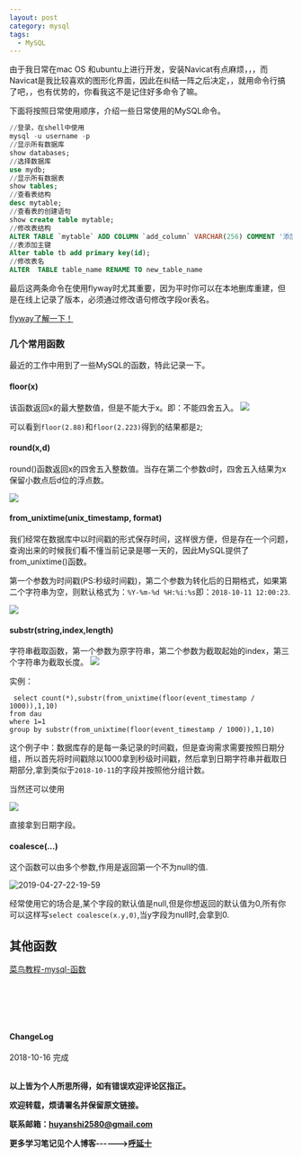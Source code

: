 ```yaml
---
layout: post
category: mysql
tags:
  - MySQL
---
```




由于我日常在mac OS 和ubuntu上进行开发，安装Navicat有点麻烦，，，而Navicat是我比较喜欢的图形化界面，因此在纠结一阵之后决定，，就用命令行搞了吧，，也有优势的，你看我这不是记住好多命令了嘛。

下面将按照日常使用顺序，介绍一些日常使用的MySQL命令。

```sql
//登录，在shell中使用
mysql -u username -p
//显示所有数据库
show databases;
//选择数据库
use mydb;
//显示所有数据表
show tables;
//查看表结构
desc mytable;
//查看表的创建语句
show create table mytable;
//修改表结构
ALTER TABLE `mytable` ADD COLUMN `add_column` VARCHAR(256) COMMENT '添加的列' after device_id;
//表添加主键
Alter table tb add primary key(id);
//修改表名
ALTER  TABLE table_name RENAME TO new_table_name
```

最后这两条命令在使用flyway时尤其重要，因为平时你可以在本地删库重建，但是在线上记录了版本，必须通过修改语句修改字段or表名。

<a href="{{ site.baseurl }}/开发环境搭建/spring%20boot/2018/10/09/使用flyway进行数据库版本控制/">flyway了解一下！</a>

### 几个常用函数

最近的工作中用到了一些MySQL的函数，特此记录一下。

#### floor(x)
该函数返回x的最大整数值，但是不能大于x。即：不能四舍五入。
![](http://img.couplecoders.tech/markdown-img-paste-20181016171006228.png)

可以看到```floor(2.88)```和```floor(2.223)```得到的结果都是```2```;

#### round(x,d)
round()函数返回x的四舍五入整数值。当存在第二个参数d时，四舍五入结果为x保留小数点后d位的浮点数。

![](http://img.couplecoders.tech/markdown-img-paste-20181016173217348.png)

#### from_unixtime(unix_timestamp, format)
我们经常在数据库中以时间戳的形式保存时间，这样很方便，但是存在一个问题，查询出来的时候我们看不懂当前记录是哪一天的，因此MySQL提供了from_unixtime()函数。

第一个参数为时间戳(PS:秒级时间戳)，第二个参数为转化后的日期格式，如果第二个字符串为空，则默认格式为：```%Y-%m-%d %H:%i:%s```即：```2018-10-11 12:00:23```.

![](http://img.couplecoders.tech/markdown-img-paste-20181016174508923.png)

#### substr(string,index,length)
字符串截取函数，第一个参数为原字符串，第二个参数为截取起始的index，第三个字符串为截取长度。
![](http://img.couplecoders.tech/markdown-img-paste-20181016174957632.png)


实例：

```
 select count(*),substr(from_unixtime(floor(event_timestamp / 1000)),1,10)
from dau
where 1=1
group by substr(from_unixtime(floor(event_timestamp / 1000)),1,10)
```
这个例子中：数据库存的是每一条记录的时间戳，但是查询需求需要按照日期分组，所以首先将时间戳除以1000拿到秒级时间戳，然后拿到日期字符串并截取日期部分,拿到类似于```2018-10-11```的字段并按照他分组计数。

当然还可以使用

![](http://img.couplecoders.tech/markdown-img-paste-20181016180209103.png)

直接拿到日期字段。

#### coalesce(...)

这个函数可以由多个参数,作用是返回第一个不为null的值.

![2019-04-27-22-19-59](http://img.couplecoders.tech/2019-04-27-22-19-59.png)

经常使用它的场合是,某个字段的默认值是null,但是你想返回的默认值为0,所有你可以这样写`select coalesce(x.y,0)`,当y字段为null时,会拿到0.

## 其他函数

<a href="http://www.runoob.com/mysql/mysql-functions.html">菜鸟教程-mysql-函数</a>


<br>
<br>
<br>
<br>
<h4>ChangeLog</h4>
2018-10-16 完成
<br>
<br>

**以上皆为个人所思所得，如有错误欢迎评论区指正。**

**欢迎转载，烦请署名并保留原文链接。**

**联系邮箱：huyanshi2580@gmail.com**

**更多学习笔记见个人博客------><a href="{{ site.baseurl }}/">呼延十</a>**
